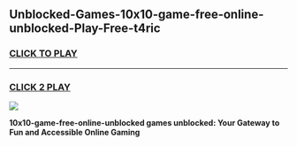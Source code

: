 
## Unblocked-Games-10x10-game-free-online-unblocked-Play-Free-t4ric
<h3>
<a href="https://premium76.site?title=10x10-game-free-online-unblocked&ref=12A">CLICK TO PLAY</a></h3>
<hr>

<h3>
<a href="https://premium76.site?title=10x10-game-free-online-unblocked&ref=12A">CLICK 2 PLAY</a>
  
</h3>

<a href="https://premium76.site?title=10x10-game-free-online-unblocked&ref=12A"><img src="https://clearcache.store/games.png"></a>


**10x10-game-free-online-unblocked games unblocked: Your Gateway to Fun and Accessible Online Gaming**
